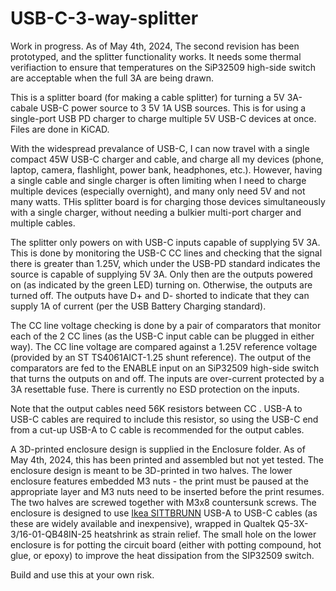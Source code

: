 # USB-C-3-way-splitter

Work in progress. As of May 4th, 2024, The second revision has been prototyped, and the splitter functionality works. It needs some thermal verifiaction to ensure that temperatures on the SiP32509 high-side switch are acceptable when the full 3A are being drawn.

This is a splitter board (for making a cable splitter) for turning a 5V 3A-cabale USB-C power source to 3 5V 1A USB sources. This is for using a single-port USB PD charger to charge multiple 5V USB-C devices at once. Files are done in KiCAD. 

With the widespread prevalance of USB-C, I can now travel with a single compact 45W USB-C charger and  cable, and charge all my devices (phone, laptop, camera, flashlight, power bank, headphones, etc.). However, having a single cable and single charger is often limiting when I need to charge multiple devices (especially overnight), and many only need 5V and not many watts. THis splitter board is for charging those devices simultaneously with a single charger, without needing a bulkier multi-port charger and multiple cables.

The splitter only powers on with USB-C inputs capable of supplying 5V 3A. This is done by monitoring the USB-C CC lines and checking that the signal there is greater than 1.25V, which under the USB-PD standard indicates the source is capable of supplying 5V 3A. Only then are the outputs powered on (as indicated by the green LED) turning on. Otherwise, the outputs are turned off. The outputs have D+ and D- shorted to indicate that they can supply 1A of current (per the USB Battery Charging standard). 

The CC line voltage checking is done by a pair of comparators that monitor each of the 2 CC lines (as the USB-C input cable can be plugged in either way). The CC line voltage are compared against a 1.25V reference voltage (provided by an ST TS4061AICT-1.25 shunt reference). The output of the comparators are fed to the ENABLE input on an SiP32509 high-side switch that turns the outputs on and off. The inputs are over-current protected by a 3A resettable fuse. There is currently no ESD protection on the inputs. 

Note that the output cables need 56K resistors between CC . USB-A to USB-C cables are required to include this resistor, so using the USB-C end from a cut-up USB-A to C cable is recommended for the output cables. 

A 3D-printed enclosure design is supplied in the Enclosure folder. As of May 4th, 2024, this has been printed and assembled but not yet tested. The enclosure design is meant to be 3D-printed in two halves. The lower enclosure features embedded M3 nuts - the print must be paused at the appropriate layer and M3 nuts need to be inserted before the print resumes. The two halves are screwed together with M3x8 countersunk screws. The enclosure is designed to use [Ikea  SITTBRUNN](https://www.ikea.com/us/en/p/sittbrunn-usb-a-to-usb-c-light-yellow-80539483/) USB-A to USB-C cables (as these are widely available and inexpensive), wrapped in Qualtek Q5-3X-3/16-01-QB48IN-25 heatshrink as strain relief. The small hole on the lower enclosure is for potting the circuit board (either with potting compound, hot glue, or epoxy) to improve the heat dissipation from the SIP32509 switch. 

Build and use this at your own  risk.

